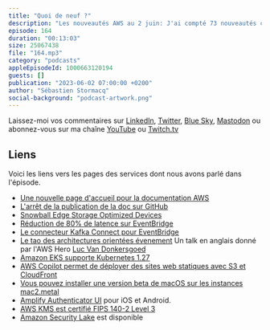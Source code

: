 ```yaml
---
title: "Quoi de neuf ?"
description: "Les nouveautés AWS au 2 juin: J'ai compté 73 nouveautés ces deux dernières semaines. Comme chaque semaine, ma sélection est biaisée et je retiens les nouveautés qui vont parler aux builders: les architectes et les développeur-peuses. Si vous manipulez des gros volumes de données, j'ai quelque chose pour vous cette semaine. De même si travaillez avec des architectures orientées évenements ou si vous déployez des conteneurs sur K8s. Restez aussi si vous développez des applications mobiles sur iOS ou Android. Et je terminerai par un nouveau service : Security Data Lake. On détaille tout cela dans le podcast \U0001F399 AWS ☁️ en \U0001F1EB\U0001F1F7."
episode: 164
duration: "00:13:03"
size: 25067438
file: "164.mp3"
category: "podcasts"
appleEpisodeId: 1000663120194
guests: []
publication: "2023-06-02 07:00:00 +0200"
author: "Sébastien Stormacq"
social-background: "podcast-artwork.png"
---
```


Laissez-moi vos commentaires sur [LinkedIn](https://www.linkedin.com/in/sebastienstormacq/), [Twitter](https://twitter.com/sebsto), [Blue Sky](https://bsky.app/profile/sebsto.bsky.social), [Mastodon](https://awscommunity.social/@sebsto) ou abonnez-vous sur ma chaîne [YouTube](https://www.youtube.com/sebsto) ou [Twitch.tv](https://www.twitch.tv/sebAWS)

## Liens

Voici les liens vers les pages des services dont nous avons parlé dans l'épisode.

- [Une nouvelle page d'accueil pour la documentation AWS](https://docs.aws.amazon.com/)
- [L'arrêt de la publication de la doc sur GitHub](https://aws.amazon.com/blogs/aws/retiring-the-aws-documentation-on-github/)
- [Snowball Edge Storage Optimized Devices](https://aws.amazon.com/blogs/aws/new-snowball-edge-storage-optimized-devices-with-more-storage-and-bandwidth/)
- [Réduction de 80% de latence sur EventBridge](https://aws.amazon.com/about-aws/whats-new/2023/05/improved-end-to-end-latencies-amazon-eventbridge-event-buses/)
- [Le connecteur Kafka Connect pour EventBridge](https://aws.amazon.com/about-aws/whats-new/2023/05/amazon-eventbridge-open-source-connector-kafka-connect/)
- [Le tao des architectures orientées évenement](https://www.youtube.com/watch?v=9r9WDzzTcr0) Un talk en anglais donné par l'AWS Hero [Luc Van Donkersgoed](https://aws.amazon.com/developer/community/heroes/luc-van-donkersgoed/)
- [Amazon EKS supporte Kubernetes 1.27](https://aws.amazon.com/about-aws/whats-new/2023/05/amazon-eks-eks-distro-kubernetes-version-1-27/)
- [AWS Copilot permet de déployer des sites web statiques avec S3 et CloudFront](https://aws.amazon.com/about-aws/whats-new/2023/05/aws-copilot-static-site-pattern-single-page-web-applications/)
- [Vous pouvez installer une version beta de macOS sur les instances mac2.metal](https://aws.amazon.com/about-aws/whats-new/2023/05/amazon-ec2-m1-mac-instances-beta-macos-versions/)
- [Amplify Authenticator UI](https://aws.amazon.com/about-aws/whats-new/2023/05/aws-amplify-authenticator-ul-library-swift-android/) pour iOS et Android.
- [AWS KMS est certifié FIPS 140-2 Level 3](https://aws.amazon.com/about-aws/whats-new/2023/05/aws-kms-hsm-fips-security-level-3/)
- [Amazon Security Lake](https://aws.amazon.com/about-aws/whats-new/2023/05/amazon-security-lake-generally-available/) est disponible